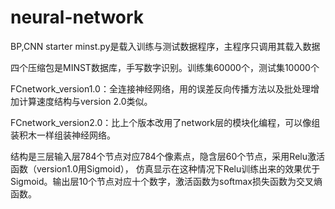 # neural-network
BP,CNN starter
minst.py是载入训练与测试数据程序，主程序只调用其载入数据

四个压缩包是MINST数据库，手写数字识别。训练集60000个，测试集10000个

FCnetwork_version1.0：全连接神经网络，用的误差反向传播方法以及批处理增加计算速度结构与version 2.0类似。

FCnetwork_version2.0：比上个版本改用了network层的模块化编程，可以像组装积木一样组装神经网络。

结构是三层输入层784个节点对应784个像素点，隐含层60个节点，采用Relu激活函数（version1.0用Sigmoid），
仿真显示在这种情况下Relu训练出来的效果优于Sigmoid。输出层10个节点对应十个数字，激活函数为softmax损失函数为交叉熵函数。
